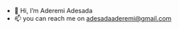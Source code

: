- 👋 Hi, I’m  Aderemi Adesada
- 📫 you can reach me on adesadaaderemi@gmail.com

<!---
Aderemi-Adesada/Aderemi-Adesada is a ✨ special ✨ repository because its `README.md` (this file) appears on your GitHub profile.
You can click the Preview link to take a look at your changes.
--->
